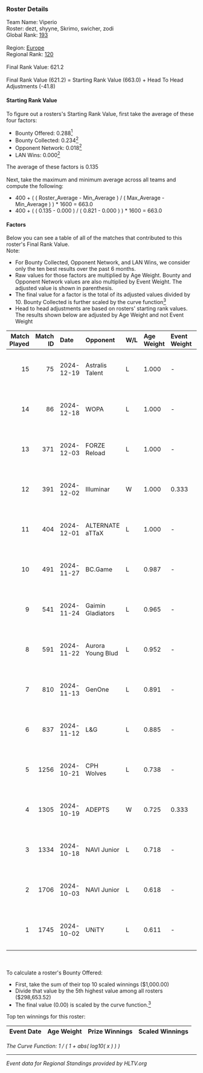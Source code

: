 ### Roster Details<br />
Team Name: Viperio<br />
Roster: dezt, shyyne, Skrimo, swicher, zodi<br />
Global Rank: [193](../../standings_global_2024_12_31.md)<br />
<br />
Region: [Europe]( ../../standings_europe_2024_12_31.md)<br />
Regional Rank: [120]( ../../standings_europe_2024_12_31.md)<br />
<br />
Final Rank Value:  621.2<br />
<br />
Final Rank Value (621.2) = Starting Rank Value (663.0) + Head To Head Adjustments (-41.8)<br />

#### Starting Rank Value<br />
To figure out a rosters's Starting Rank Value, first take the average of these four factors:<br />
- Bounty Offered: 0.288[<sup>1</sup>](#table2)
- Bounty Collected: 0.234[<sup>2</sup>](#table1)
- Opponent Network: 0.018[<sup>2</sup>](#table1)
- LAN Wins: 0.000[<sup>2</sup>](#table1)

The average of these factors is 0.135<br />
<br />
Next, take the maximum and minimum average across all teams and compute the following:<br />
- 400 + ( ( Roster_Average - Min_Average ) / ( Max_Average - Min_Average ) ) * 1600 = 663.0
- 400 + ( ( 0.135 - 0.000 ) / ( 0.821 - 0.000 ) ) * 1600 = 663.0


#### Factors<br />
Below you can see a table of all of the matches that contributed to this roster's Final Rank Value.<br />
Note:<br />

- For Bounty Collected, Opponent Network, and LAN Wins, we consider only the ten best results over the past 6 months.
- Raw values for those factors are multiplied by Age Weight. Bounty and Opponent Network values are also multiplied by Event Weight. The adjusted value is shown in parenthesis.
- The final value for a factor is the total of its adjusted values divided by 10. Bounty Collected is further scaled by the curve function[<sup>3</sup>](#curveFunction)
- Head to head adjustments are based on rosters' starting rank values. The results shown below are adjusted by Age Weight and not Event Weight
<span id="table1"></span><br />


| Match Played | Match ID | Date       | Opponent          | W/L | Age Weight | Event Weight | Bounty Collected | Opponent Network | LAN Wins  | H2H Adj. | Roster                               |
| -: | -: | :- | :- | :- | :- | :- | :- | :- | :- | -: | :- |
|           15 |       75 | 2024-12-19 | Astralis Talent   | L   | 1.000      | -            | -                | -                | -         |   -11.30 | dezt, shyyne, Skrimo, swicher, zodi  |
|           14 |       86 | 2024-12-18 | WOPA              | L   | 1.000      | -            | -                | -                | -         |    -5.87 | dezt, shyyne, Skrimo, swicher, zodi  |
|           13 |      371 | 2024-12-03 | FORZE Reload      | L   | 1.000      | -            | -                | -                | -         |   -11.14 | dezt, shyyne, Skrimo, swicher, zodi  |
|           12 |      391 | 2024-12-02 | Illuminar         | W   | 1.000      | 0.333        | 0.016 (0.005)    | 0.497 (0.166)    | 0 (0.000) |    24.55 | dezt, shyyne, Skrimo, swicher, zodi  |
|           11 |      404 | 2024-12-01 | ALTERNATE aTTaX   | L   | 1.000      | -            | -                | -                | -         |    -3.65 | dezt, shyyne, Skrimo, swicher, zodi  |
|           10 |      491 | 2024-11-27 | BC.Game           | L   | 0.987      | -            | -                | -                | -         |    -5.81 | dezt, shyyne, Skrimo, swicher, zodi  |
|            9 |      541 | 2024-11-24 | Gaimin Gladiators | L   | 0.965      | -            | -                | -                | -         |    -3.40 | dezt, shyyne, Skrimo, swicher, zodi  |
|            8 |      591 | 2024-11-22 | Aurora Young Blud | L   | 0.952      | -            | -                | -                | -         |    -4.32 | dezt, shyyne, Skrimo, swicher, zodi  |
|            7 |      810 | 2024-11-13 | GenOne            | L   | 0.891      | -            | -                | -                | -         |    -8.98 | dezt, Silence, Skrimo, swicher, zodi |
|            6 |      837 | 2024-11-12 | L&G               | L   | 0.885      | -            | -                | -                | -         |    -6.17 | dezt, shyyne, Skrimo, swicher, zodi  |
|            5 |     1256 | 2024-10-21 | CPH Wolves        | L   | 0.738      | -            | -                | -                | -         |    -5.36 | dezt, shyyne, Skrimo, swicher, zodi  |
|            4 |     1305 | 2024-10-19 | ADEPTS            | W   | 0.725      | 0.333        | 0.000 (0.000)    | 0.063 (0.015)    | 0 (0.000) |     6.52 | dezt, shyyne, Skrimo, swicher, zodi  |
|            3 |     1334 | 2024-10-18 | NAVI Junior       | L   | 0.718      | -            | -                | -                | -         |    -2.08 | dezt, shyyne, Skrimo, swicher, zodi  |
|            2 |     1706 | 2024-10-03 | NAVI Junior       | L   | 0.618      | -            | -                | -                | -         |    -1.79 | dezt, shyyne, Skrimo, swicher, zodi  |
|            1 |     1745 | 2024-10-02 | UNiTY             | L   | 0.611      | -            | -                | -                | -         |    -3.02 | dezt, shyyne, Skrimo, swicher, zodi  |

<br />
<span id="table2"></span><br />
To calculate a roster's Bounty Offered:<br />

- First, take the sum of their top 10 scaled winnings ($1,000.00)
- Divide that value by the 5th highest value among all rosters ($298,653.52)
- The final value (0.00) is scaled by the curve function.[<sup>3</sup>](#curveFunction)

Top ten winnings for this roster:<br />

| Event Date | Age Weight | Prize Winnings | Scaled Winnings |
| :- | -: | :- | :- |


<span id="curveFunction"></span>_The Curve Function: 1 / ( 1 + abs( log10( x ) ) )_<br />

---
_Event data for Regional Standings provided by HLTV.org_<br />
